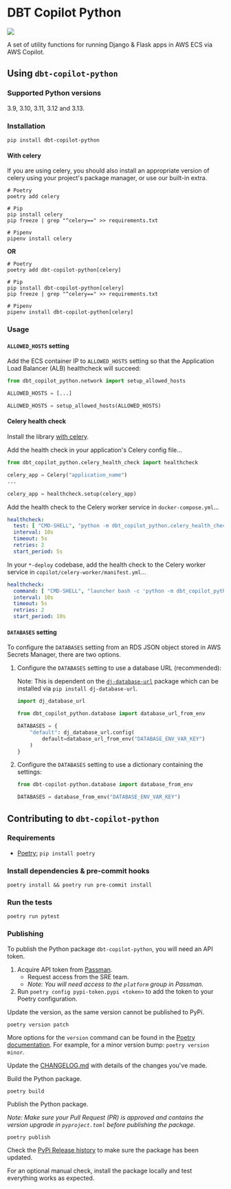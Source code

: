 # DBT Copilot Python

![](https://codebuild.eu-west-2.amazonaws.com/badges?uuid=eyJlbmNyeXB0ZWREYXRhIjoiTG41bUNVdHN1b3NRS0hTYUlmMktLbnNNQzEyTlpMRDBlYlZiV1ZjNnl4b3dyMXl0R3VIUEVIbGVnYVJWbHd0OVZndVhURFpnckp5dWx0R0llMVpHUktzPSIsIml2UGFyYW1ldGVyU3BlYyI6ImthS3RRRUtOYkljSUVVUHMiLCJtYXRlcmlhbFNldFNlcmlhbCI6MX0%3D&branch=main)

A set of utility functions for running Django & Flask apps in AWS ECS via AWS Copilot.

## Using `dbt-copilot-python`

### Supported Python versions

3.9, 3.10, 3.11, 3.12 and 3.13.

### Installation

```shell
pip install dbt-copilot-python
```

#### With celery

If you are using celery, you should also install an appropriate version of celery using your project's package manager, or use our built-in extra.

```shell
# Poetry
poetry add celery

# Pip
pip install celery
pip freeze | grep "^celery==" >> requirements.txt

# Pipenv
pipenv install celery
```

**OR**

```shell
# Poetry
poetry add dbt-copilot-python[celery]

# Pip
pip install dbt-copilot-python[celery]
pip freeze | grep "^celery==" >> requirements.txt

# Pipenv
pipenv install dbt-copilot-python[celery]
```

### Usage

#### `ALLOWED_HOSTS` setting

Add the ECS container IP to `ALLOWED_HOSTS` setting so that the Application Load Balancer (ALB) healthcheck will succeed:

```python
from dbt_copilot_python.network import setup_allowed_hosts

ALLOWED_HOSTS = [...]

ALLOWED_HOSTS = setup_allowed_hosts(ALLOWED_HOSTS)
```

#### Celery health check

Install the library [with celery](#with-celery).

Add the health check in your application's Celery config file...

```python
from dbt_copilot_python.celery_health_check import healthcheck

celery_app = Celery("application_name")
...

celery_app = healthcheck.setup(celery_app)
```

Add the health check to the Celery worker service in `docker-compose.yml`...

```yaml
healthcheck:
  test: [ "CMD-SHELL", "python -m dbt_copilot_python.celery_health_check.healthcheck" ]
  interval: 10s
  timeout: 5s
  retries: 2
  start_period: 5s
```

In your `*-deploy` codebase, add the health check to the Celery worker service in `copilot/celery-worker/manifest.yml`...

```yaml
healthcheck:
  command: [ "CMD-SHELL", "launcher bash -c 'python -m dbt_copilot_python.celery_health_check.healthcheck'" ]
  interval: 10s
  timeout: 5s
  retries: 2
  start_period: 10s
```

#### `DATABASES` setting

To configure the `DATABASES` setting from an RDS JSON object stored in AWS Secrets Manager, there are two options.

1. Configure the `DATABASES` setting to use a database URL (recommended):

    Note: This is dependent on the [`dj-database-url`](https://pypi.org/project/dj-database-url/) package which can be installed via `pip install dj-database-url`.

    ```python
    import dj_database_url

    from dbt_copilot_python.database import database_url_from_env
   
    DATABASES = {
        "default": dj_database_url.config(
            default=database_url_from_env("DATABASE_ENV_VAR_KEY")
        )
    }
    ```

2. Configure the `DATABASES` setting to use a dictionary containing the settings:

    ```python
    from dbt-copilot-python.database import database_from_env

    DATABASES = database_from_env("DATABASE_ENV_VAR_KEY")
    ```

## Contributing to `dbt-copilot-python`

### Requirements

- [Poetry](https://python-poetry.org/); `pip install poetry`

### Install dependencies & pre-commit hooks

```shell
poetry install && poetry run pre-commit install
```

### Run the tests

```shell
poetry run pytest
```

### Publishing

To publish the Python package `dbt-copilot-python`, you will need an API token.

1. Acquire API token from [Passman](https://passman.ci.uktrade.digital/secret/cc82a3f7-ddfa-4312-ab56-1ff8528dadc8/).
   - Request access from the SRE team.
   - _Note: You will need access to the `platform` group in Passman._
2. Run `poetry config pypi-token.pypi <token>` to add the token to your Poetry configuration.

Update the version, as the same version cannot be published to PyPi.

```shell
poetry version patch
```

More options for the `version` command can be found in the [Poetry documentation](https://python-poetry.org/docs/cli/#version). For example, for a minor version bump: `poetry version minor`.

Update the [CHANGELOG.md](/CHANGELOG.md) with details of the changes you've made.

Build the Python package.

```shell
poetry build
```

Publish the Python package.

_Note: Make sure your Pull Request (PR) is approved and contains the version upgrade in `pyproject.toml` before publishing the package._

```shell
poetry publish
```

Check the [PyPi Release history](https://pypi.org/project/dbt-copilot-python/#history) to make sure the package has been updated.

For an optional manual check, install the package locally and test everything works as expected.
